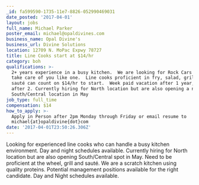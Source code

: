 ```yaml
---
_id: fa599590-1735-11e7-8826-052990469031
date_posted: '2017-04-01'
layout: jobs
full_name: Michael Parker
poster_email: michael@opaldivines.com
business_name: Opal Divine's
business_url: Divine Solutions
location: 12709 N. MoPac Expwy 78727
title: Line Cooks start at $14/hr
category: boh
qualifications: >-
  2+ years experience in a busy kitchen.  We are looking for Rock Cars and will
  take care of you like one.  Line cooks proficient in fry, salad, grill and
  sauté can count on $14/hr to start.  Week paid vacation after 1 year, 2 weeks
  after 2. Currently hiring for North location but are also opening a new
  South/Central location in May
job_type: full_time
compensation: $14
how_to_apply: >-
  Apply in Person after 2pm Monday through Friday or email resume to
  michael{at}opaldivine{dot}com
date: '2017-04-01T23:50:26.306Z'
---
```

Looking for experienced line cooks who can handle a busy kitchen environment.  Day and night schedules available. Currently hiring for North location but are also opening South/Central spot in May.  Need to be proficient at the wheel, grill and sauté. We are a scratch kitchen using quality proteins. Potential management positions available for the right candidate. Day and Night schedules available.
